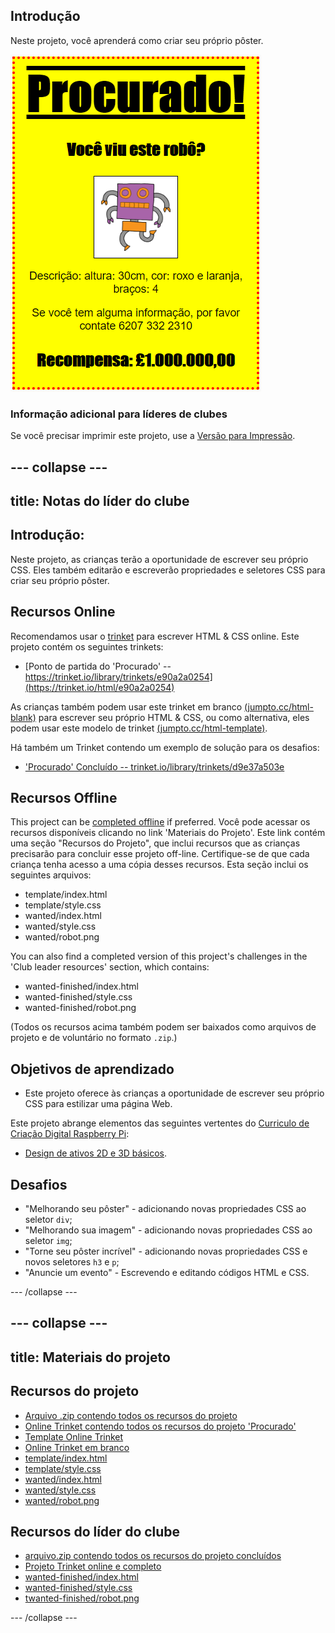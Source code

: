 ## Introdução

Neste projeto, você aprenderá como criar seu próprio pôster.

![captura de tela](images/wanted-final.png)

### Informação adicional para líderes de clubes

Se você precisar imprimir este projeto, use a [Versão para Impressão](https://projects.raspberrypi.org/en/projects/wanted/print).

## \--- collapse \---

## title: Notas do líder do clube

## Introdução:

Neste projeto, as crianças terão a oportunidade de escrever seu próprio CSS. Eles também editarão e escreverão propriedades e seletores CSS para criar seu próprio pôster.

## Recursos Online

Recomendamos usar o [trinket](https://trinket.io/) para escrever HTML & CSS online. Este projeto contém os seguintes trinkets:

* [Ponto de partida do 'Procurado' -- https://trinket.io/library/trinkets/e90a2a0254](https://trinket.io/html/e90a2a0254)

As crianças também podem usar este trinket em branco [(jumpto.cc/html-blank)](http://jumpto.cc/html-blank) para escrever seu próprio HTML & CSS, ou como alternativa, eles podem usar este modelo de trinket [(jumpto.cc/html-template)](http://jumpto.cc/html-template).

Há também um Trinket contendo um exemplo de solução para os desafios:

* ['Procurado' Concluído -- trinket.io/library/trinkets/d9e37a503e](https://trinket.io/html/d9e37a503e)

## Recursos Offline

This project can be [completed offline](https://rpf.io/html-offline) if preferred. Você pode acessar os recursos disponíveis clicando no link 'Materiais do Projeto'. Este link contém uma seção "Recursos do Projeto", que inclui recursos que as crianças precisarão para concluir esse projeto off-line. Certifique-se de que cada criança tenha acesso a uma cópia desses recursos. Esta seção inclui os seguintes arquivos:

* template/index.html
* template/style.css
* wanted/index.html
* wanted/style.css
* wanted/robot.png

You can also find a completed version of this project's challenges in the 'Club leader resources' section, which contains:

* wanted-finished/index.html
* wanted-finished/style.css
* wanted-finished/robot.png

(Todos os recursos acima também podem ser baixados como arquivos de projeto e de voluntário no formato `.zip`.)

## Objetivos de aprendizado

* Este projeto oferece às crianças a oportunidade de escrever seu próprio CSS para estilizar uma página Web.

Este projeto abrange elementos das seguintes vertentes do [Curriculo de Criação Digital Raspberry Pi](http://rpf.io/curriculum):

* [Design de ativos 2D e 3D básicos](https://www.raspberrypi.org/curriculum/design/creator).

## Desafios

* "Melhorando seu pôster" - adicionando novas propriedades CSS ao seletor `div`;
* "Melhorando sua imagem" - adicionando novas propriedades CSS ao seletor `img`;
* "Torne seu pôster incrível" - adicionando novas propriedades CSS e novos seletores `h3` e `p`;
* "Anuncie um evento" - Escrevendo e editando códigos HTML e CSS.

\--- /collapse \---

## \--- collapse \---

## title: Materiais do projeto

## Recursos do projeto

* [Arquivo .zip contendo todos os recursos do projeto](https://rpf.io/p/en/wanted-go)
* [Online Trinket contendo todos os recursos do projeto 'Procurado'](https://trinket.io/html/e90a2a0254)
* [Template Online Trinket](http://jumpto.cc/trinket-template)
* [Online Trinket em branco](http://jumpto.cc/trinket-blank)
* [template/index.html](resources/template-index.html)
* [template/style.css](resources/template-style.css)
* [wanted/index.html](resources/wanted-index.html)
* [wanted/style.css](resources/wanted-style.css)
* [wanted/robot.png](resources/wanted-robot.png)

## Recursos do líder do clube

* [arquivo.zip contendo todos os recursos do projeto concluídos](https://rpf.io/p/en/wanted-go)
* [Projeto Trinket online e completo](https://trinket.io/html/d9e37a503e)
* [wanted-finished/index.html](resources/wanted-finished-index.html)
* [wanted-finished/style.css](resources/wanted-finished-style.css)
* [twanted-finished/robot.png](resources/twanted-finished-robot.png)

\--- /collapse \---